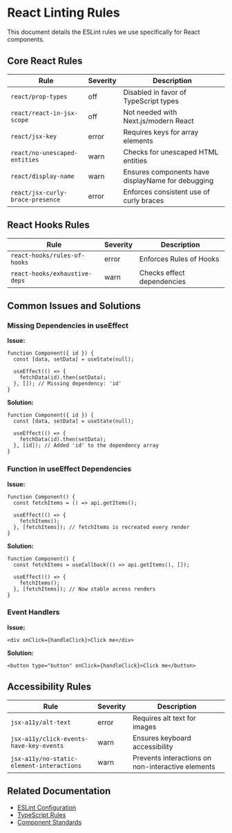 # React Linting Rules

This document details the ESLint rules we use specifically for React components.

## Core React Rules

| Rule | Severity | Description |
|------|----------|-------------|
| `react/prop-types` | off | Disabled in favor of TypeScript types |
| `react/react-in-jsx-scope` | off | Not needed with Next.js/modern React |
| `react/jsx-key` | error | Requires keys for array elements |
| `react/no-unescaped-entities` | warn | Checks for unescaped HTML entities |
| `react/display-name` | warn | Ensures components have displayName for debugging |
| `react/jsx-curly-brace-presence` | error | Enforces consistent use of curly braces |

## React Hooks Rules

| Rule | Severity | Description |
|------|----------|-------------|
| `react-hooks/rules-of-hooks` | error | Enforces Rules of Hooks |
| `react-hooks/exhaustive-deps` | warn | Checks effect dependencies |

## Common Issues and Solutions

### Missing Dependencies in useEffect

**Issue:**
```tsx
function Component({ id }) {
  const [data, setData] = useState(null);
  
  useEffect(() => {
    fetchData(id).then(setData);
  }, []); // Missing dependency: 'id'
}
```

**Solution:**
```tsx
function Component({ id }) {
  const [data, setData] = useState(null);
  
  useEffect(() => {
    fetchData(id).then(setData);
  }, [id]); // Added 'id' to the dependency array
}
```

### Function in useEffect Dependencies

**Issue:**
```tsx
function Component() {
  const fetchItems = () => api.getItems();
  
  useEffect(() => {
    fetchItems();
  }, [fetchItems]); // fetchItems is recreated every render
}
```

**Solution:**
```tsx
function Component() {
  const fetchItems = useCallback(() => api.getItems(), []);
  
  useEffect(() => {
    fetchItems();
  }, [fetchItems]); // Now stable across renders
}
```

### Event Handlers

**Issue:**
```tsx
<div onClick={handleClick}>Click me</div>
```

**Solution:**
```tsx
<button type="button" onClick={handleClick}>Click me</button>
```

## Accessibility Rules

| Rule | Severity | Description |
|------|----------|-------------|
| `jsx-a11y/alt-text` | error | Requires alt text for images |
| `jsx-a11y/click-events-have-key-events` | warn | Ensures keyboard accessibility |
| `jsx-a11y/no-static-element-interactions` | warn | Prevents interactions on non-interactive elements |

## Related Documentation

- [ESLint Configuration](../eslint-config.md)
- [TypeScript Rules](./typescript-rules.md)
- [Component Standards](../../ui/components.md) 